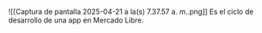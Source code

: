 ![[Captura de pantalla 2025-04-21 a la(s) 7.37.57 a. m..png]]
Es el ciclo de desarrollo de una app en Mercado Libre.
